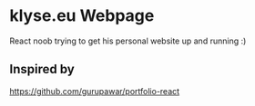 # klyse.eu Webpage

React noob trying to get his personal website up and running :)

## Inspired by 

https://github.com/gurupawar/portfolio-react